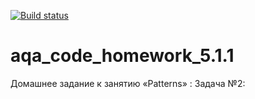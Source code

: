 [![Build status](https://ci.appveyor.com/api/projects/status/sg1tc0ba5seob9vu?svg=true)](https://ci.appveyor.com/project/Lukinsg/aqa-code-homework-5-1-1)


# aqa_code_homework_5.1.1
Домашнее задание к занятию «Patterns» : Задача №2: 
